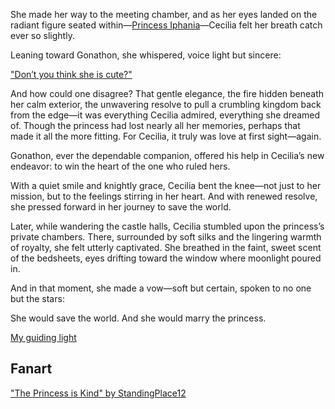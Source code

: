<!-- title: Vow -->

She made her way to the meeting chamber, and as her eyes landed on the radiant figure seated within—[Princess Iphania](#node:iphania)—Cecilia felt her breath catch ever so slightly.

Leaning toward Gonathon, she whispered, voice light but sincere:

["Don’t you think she is cute?"](#embed:https://www.youtube.com/watch?v=cyLsX20esBE&t=3677s)

And how could one disagree? That gentle elegance, the fire hidden beneath her calm exterior, the unwavering resolve to pull a crumbling kingdom back from the edge—it was everything Cecilia admired, everything she dreamed of. Though the princess had lost nearly all her memories, perhaps that made it all the more fitting. For Cecilia, it truly was love at first sight—again.

Gonathon, ever the dependable companion, offered his help in Cecilia’s new endeavor: to win the heart of the one who ruled hers.

With a quiet smile and knightly grace, Cecilia bent the knee—not just to her mission, but to the feelings stirring in her heart. And with renewed resolve, she pressed forward in her journey to save the world.

Later, while wandering the castle halls, Cecilia stumbled upon the princess’s private chambers. There, surrounded by soft silks and the lingering warmth of royalty, she felt utterly captivated. She breathed in the faint, sweet scent of the bedsheets, eyes drifting toward the window where moonlight poured in.

And in that moment, she made a vow—soft but certain, spoken to no one but the stars:

She would save the world.
And she would marry the princess.

[My guiding light](#embed:https://www.youtube.com/live/cyLsX20esBE?si=V7s8jRdSb-bw9IzT&t=8520)

## Fanart

["The Princess is Kind" by StandingPlace12](https://x.com/StandingPlace12/status/1918991950818021419)